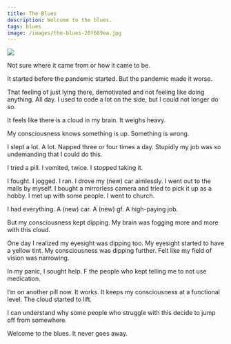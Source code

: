 ```yaml
---
title: The Blues
description: Welcome to the blues.
tags: blues
image: /images/the-blues-20f669ea.jpg
---
```


<a href="/blog/the-blues">
  <img src="/images/the-blues.jpg"/>
</a>

Not sure where it came from or how it came to be.

It started before the pandemic started. But the pandemic made it worse.

That feeling of just lying there, demotivated and not feeling like doing anything. All day. I used to code a lot on the side, but I could not longer do so.

It feels like there is a cloud in my brain. It weighs heavy.

My consciousness knows something is up. Something is wrong.

I slept a lot. A lot. Napped three or four times a day. Stupidly my job was so undemanding that I could do this.

I tried a pill. I vomited, twice. I stopped taking it.

I fought. I jogged. I ran. I drove my (new) car aimlessly. I went out to the malls by myself. I bought a mirrorless camera and tried to pick it up as a hobby. I met up with some people. I went to church.

I had everything. A (new) car. A (new) gf. A high-paying job.

But my consciousness kept dipping. My brain was fogging more and more with this cloud.

One day I realized my eyesight was dipping too. My eyesight started to have a yellow tint. My consciousness was dipping further. Felt like my field of vision was narrowing.

In my panic, I sought help. F the people who kept telling me to not use medication.

I’m on another pill now. It works. It keeps my consciousness at a functional level. The cloud started to lift.

I can understand why some people who struggle with this decide to jump off from somewhere.

Welcome to the blues. It never goes away.
